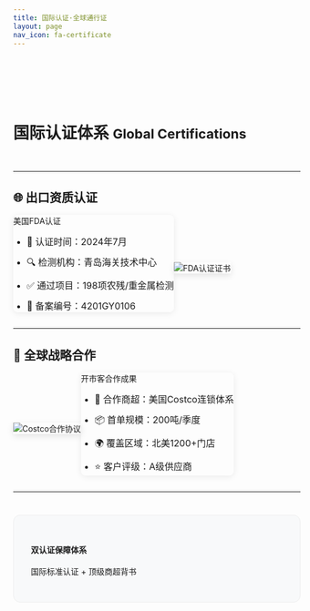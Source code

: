 ```yaml
---
title: 国际认证·全球通行证
layout: page
nav_icon: fa-certificate
---
```

<div class="text-center" style="padding:40px 0 20px">
    <h1 style="margin-bottom:15px">
        <i class="fa fa-award fa-2x" style="color:#2196F3"></i><br>
        国际认证体系
        <small class="text-muted">Global Certifications</small>
    </h1>
</div>

---

## 🌐 出口资质认证

<div class="row vertical-align">
    <div class="col-md-6">
        <div class="panel panel-default">
            <div class="panel-heading">
                <i class="fa fa-check-circle"></i> 美国FDA认证
            </div>
            <div class="panel-body">
                <ul class="cert-list">
                    <li>📅 认证时间：2024年7月</li>
                    <li>🔍 检测机构：青岛海关技术中心</li>
                    <li>✅ 通过项目：198项农残/重金属检测</li>
                    <li>📄 备案编号：4201GY0106</li>
                </ul>
            </div>
        </div>
    </div>
    <div class="col-md-6">
        <img src="https://cdn.jsdelivr.net/gh/qiangyuguo/CDN/qualifications/images/index/1746602745791.min.png" 
             class="img-responsive shadow" 
             alt="FDA认证证书">
    </div>
</div>

---

## 🤝 全球战略合作

<div class="row vertical-align">
    <div class="col-md-6">
        <img src="https://cdn.jsdelivr.net/gh/qiangyuguo/CDN/qualifications/images/index/1746602758355.min.png"
             class="img-responsive shadow"
             alt="Costco合作协议">
    </div>
    <div class="col-md-6">
        <div class="panel panel-primary">
            <div class="panel-heading">
                <i class="fa fa-handshake-o"></i> 开市客合作成果
            </div>
            <div class="panel-body">
                <ul class="cert-list">
                    <li>🏪 合作商超：美国Costco连锁体系</li>
                    <li>📦 首单规模：200吨/季度</li>
                    <li>🌍 覆盖区域：北美1200+门店</li>
                    <li>⭐ 客户评级：A级供应商</li>
                </ul>
            </div>
        </div>
    </div>
</div>

---

<div class="text-center" style="margin:40px 0">
    <div class="cert-badge">
        <i class="fa fa-star fa-3x"></i>
        <h4>双认证保障体系</h4>
        <p class="text-muted">国际标准认证 + 顶级商超背书</p>
    </div>
</div>

<style>
.cert-list li {margin:12px 0; font-size:16px}
.panel {border-radius: 8px; box-shadow: 0 2px 12px rgba(0,0,0,0.08)}
.shadow {box-shadow: 0 4px 12px rgba(0,0,0,0.1)}
.cert-badge {
    padding: 30px;
    background: #f8f9fa;
    border-radius: 12px;
    border: 1px solid #eee
}
.vertical-align {display: flex; align-items: center}
</style>
